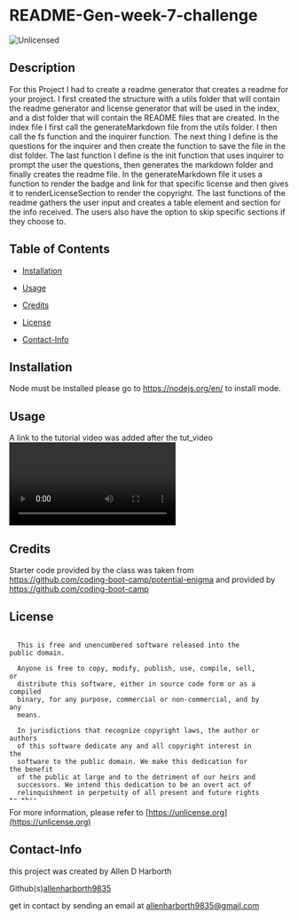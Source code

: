 # README-Gen-week-7-challenge
<img src="https://img.shields.io/badge/license-Unlicensed-blue" alt="Unlicensed">

## Description
For this Project  I had to create a readme generator that creates a readme for your project. I first created the structure with a utils folder that will contain the readme generator and license generator that will be used in the index, and a dist folder that will contain the README files that are created. In the index file I first call the generateMarkdown file from the utils folder. I then call the fs function and the inquirer function. The next thing I define is the questions for the inquirer and then create the function to save the file in the dist folder. The last function I define is the init function that uses inquirer to prompt the user the questions, then generates the markdown folder and finally creates the readme file. In the generateMarkdown file it uses a function to render the badge and link for that specific license and then gives it to renderLicenseSection to render the copyright. The last functions of the readme gathers the user input and creates a table element and section for the info received. The users also have the option to skip specific sections if they choose to.  
## Table of Contents
* [Installation](#installation)
 * [Usage](#usage)
* [Credits](#credits)
* [License](#license)

* [Contact-Info](#contact-info)
## Installation  
Node must be installed please go to https://nodejs.org/en/ to install mode.  
## Usage  
A link to the tutorial video was added after the tut_video  
![tut-video](./tut-video/tut-video.mp4) 
## Credits  
Starter code provided by the class was taken from https://github.com/coding-boot-camp/potential-enigma and provided by https://github.com/coding-boot-camp  
## License

  <div style="height:300px; width:90%; overflow:auto;">

      This is free and unencumbered software released into the public domain.
    
      Anyone is free to copy, modify, publish, use, compile, sell, or
      distribute this software, either in source code form or as a compiled
      binary, for any purpose, commercial or non-commercial, and by any
      means.
      
      In jurisdictions that recognize copyright laws, the author or authors
      of this software dedicate any and all copyright interest in the
      software to the public domain. We make this dedication for the benefit
      of the public at large and to the detriment of our heirs and
      successors. We intend this dedication to be an overt act of
      relinquishment in perpetuity of all present and future rights to this
      software under copyright law.
      
      THE SOFTWARE IS PROVIDED "AS IS", WITHOUT WARRANTY OF ANY KIND,
      EXPRESS OR IMPLIED, INCLUDING BUT NOT LIMITED TO THE WARRANTIES OF
      MERCHANTABILITY, FITNESS FOR A PARTICULAR PURPOSE AND NONINFRINGEMENT.
      IN NO EVENT SHALL THE AUTHORS BE LIABLE FOR ANY CLAIM, DAMAGES OR
      OTHER LIABILITY, WHETHER IN AN ACTION OF CONTRACT, TORT OR OTHERWISE,
      ARISING FROM, OUT OF OR IN CONNECTION WITH THE SOFTWARE OR THE USE OR
      OTHER DEALINGS IN THE SOFTWARE.
  </div>
        
For more information, please refer to [https://unlicense.org](https://unlicense.org)


## Contact-Info
this project was created by Allen D Harborth

Github(s)[allenharborth9835](https://github.com/allenharborth9835)

get in contact by sending an email at allenharborth9835@gmail.com
